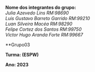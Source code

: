 
**Nome dos integrantes do grupo:** </br>
*Julia Azevedo Lins RM:98690* </br>
*Luis Gustavo Barreto Garrido RM:99210* </br>
*Luan Silveira Macéa RM:98290* </br>
*Felipe Cortez dos Santos RM:99750* </br>
*Victor Hugo Aranda Forte RM:99667* </br>

**Grupo03

**Turma: (ESPW)**

**Ano: 2023**
